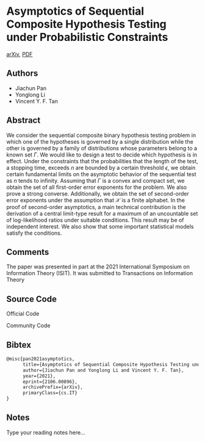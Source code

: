 
# Asymptotics of Sequential Composite Hypothesis Testing under Probabilistic Constraints

[arXiv](https://arxiv.org/abs/2106.0896), [PDF](https://arxiv.org/pdf/2106.0896.pdf)

## Authors

- Jiachun Pan
- Yonglong Li
- Vincent Y. F. Tan

## Abstract

We consider the sequential composite binary hypothesis testing problem in which one of the hypotheses is governed by a single distribution while the other is governed by a family of distributions whose parameters belong to a known set $\Gamma$. We would like to design a test to decide which hypothesis is in effect. Under the constraints that the probabilities that the length of the test, a stopping time, exceeds $n$ are bounded by a certain threshold $\epsilon$, we obtain certain fundamental limits on the asymptotic behavior of the sequential test as $n$ tends to infinity. Assuming that $\Gamma$ is a convex and compact set, we obtain the set of all first-order error exponents for the problem. We also prove a strong converse. Additionally, we obtain the set of second-order error exponents under the assumption that $\mathcal{X}$ is a finite alphabet. In the proof of second-order asymptotics, a main technical contribution is the derivation of a central limit-type result for a maximum of an uncountable set of log-likelihood ratios under suitable conditions. This result may be of independent interest. We also show that some important statistical models satisfy the conditions.

## Comments

The paper was presented in part at the 2021 International Symposium on Information Theory (ISIT). It was submitted to Transactions on Information Theory

## Source Code

Official Code



Community Code



## Bibtex

```tex
@misc{pan2021asymptotics,
      title={Asymptotics of Sequential Composite Hypothesis Testing under Probabilistic Constraints}, 
      author={Jiachun Pan and Yonglong Li and Vincent Y. F. Tan},
      year={2021},
      eprint={2106.00896},
      archivePrefix={arXiv},
      primaryClass={cs.IT}
}
```

## Notes

Type your reading notes here...


